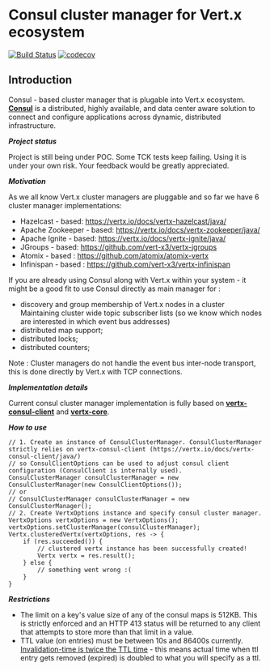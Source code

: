 # Consul cluster manager for Vert.x ecosystem #

[![Build Status](https://travis-ci.com/romalev/vertx-consul-cluster-manager.svg?branch=master)](https://travis-ci.com/romalev/vertx-consul-cluster-manager)
[![codecov](https://codecov.io/gh/romalev/vertx-consul-cluster-manager/branch/master/graph/badge.svg)](https://codecov.io/gh/romalev/vertx-consul-cluster-manager)

**Introduction**
-
Consul - based cluster manager that is plugable into Vert.x ecosystem. **[Consul](https://www.consul.io/)** is a distributed, highly available, and data center aware solution to connect and configure applications across dynamic, distributed infrastructure. 

***Project status***

Project is still being under POC. Some TCK tests keep failing. Using it is under your own risk. Your feedback would be greatly appreciated.

***Motivation***

As we all know Vert.x cluster managers are pluggable and so far we have 6 cluster manager implementations: 

- Hazelcast - based: https://vertx.io/docs/vertx-hazelcast/java/
- Apache Zookeeper - based: https://vertx.io/docs/vertx-zookeeper/java/  
- Apache Ignite - based: https://vertx.io/docs/vertx-ignite/java/
- JGroups - based: https://github.com/vert-x3/vertx-jgroups
- Atomix - based : https://github.com/atomix/atomix-vertx
- Infinispan - based : https://github.com/vert-x3/vertx-infinispan 

If you are already using Consul along with Vert.x within your system - it might be a good fit to use Consul directly as main manager for : 
- discovery and group membership of Vert.x nodes in a cluster
Maintaining cluster wide topic subscriber lists (so we know which nodes are interested in which event bus addresses)
- distributed map support;
- distributed locks;
- distributed counters;   

Note : Cluster managers do not handle the event bus inter-node transport, this is done directly by Vert.x with TCP connections.

***Implementation details***

Current consul cluster manager implementation is fully based on [**vertx-consul-client**](https://vertx.io/docs/vertx-consul-client/java/) and [**vertx-core**](https://vertx.io/docs/vertx-core/java/).

***How to use***

```
// 1. Create an instance of ConsulClusterManager. ConsulClusterManager strictly relies on vertx-consul-client (https://vertx.io/docs/vertx-consul-client/java/) 
// so ConsulClientOptions can be used to adjust consul client configuration (ConsulClient is internally used).  
ConsulClusterManager consulClusterManager = new ConsulClusterManager(new ConsulClientOptions());
// or
// ConsulClusterManager consulClusterManager = new ConsulClusterManager();
// 2. Create VertxOptions instance and specify consul cluster manager.
VertxOptions vertxOptions = new VertxOptions();
vertxOptions.setClusterManager(consulClusterManager);
Vertx.clusteredVertx(vertxOptions, res -> {
    if (res.succeeded()) {
	    // clustered vertx instance has been successfully created!
	    Vertx vertx = res.result(); 
	} else {
	    // something went wrong :( 
	}
}
```

***Restrictions***
- The limit on a key's value size of any of the consul maps is 512KB. This is strictly enforced and an HTTP 413 status will be returned to any client that attempts to store more than that limit in a value.  
- TTL value (on entries) must be between 10s and 86400s currently. [Invalidation-time is twice the TTL time](https://github.com/hashicorp/consul/issues/1172) - this means actual time when ttl entry gets removed (expired) is doubled to what you will specify as a ttl. 
